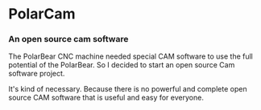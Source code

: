 # PolarCam
### An open source cam software

The PolarBear CNC machine needed special CAM software to use the full potential of the PolarBear. So I decided to start an open source Cam software project.

It's kind of necessary. Because there is no powerful and complete open source CAM software that is useful and easy for everyone.
